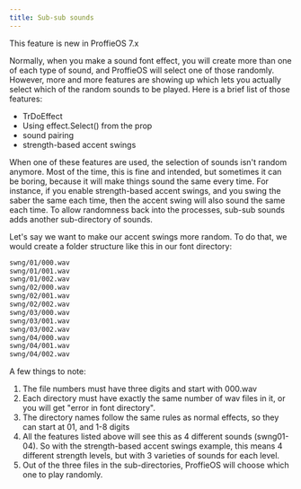```yaml
---
title: Sub-sub sounds
---
```


This feature is new in ProffieOS 7.x

Normally, when you make a sound font effect, you will create more than one of each type of sound, and ProffieOS will select one of those randomly. However, more and more features are showing up which lets you actually select which of the random sounds to be played. Here is a brief list of those features:

* TrDoEffect
* Using effect.Select() from the prop
* sound pairing
* strength-based accent swings

When one of these features are used, the selection of sounds isn't random anymore. Most of the time, this is fine and intended, but sometimes it can be boring, because it will make things sound the same every time. For instance, if you enable strength-based accent swings, and you swing the saber the same each time, then the accent swing will also sound the same each time. To allow randomness back into the processes, sub-sub sounds adds another sub-directory of sounds.

Let's say we want to make our accent swings more random. To do that, we would create a folder structure like this in our font directory:
```txt
swng/01/000.wav
swng/01/001.wav
swng/01/002.wav
swng/02/000.wav
swng/02/001.wav
swng/02/002.wav
swng/03/000.wav
swng/03/001.wav
swng/03/002.wav
swng/04/000.wav
swng/04/001.wav
swng/04/002.wav
```

A few things to note:
1. The file numbers must have three digits and start with 000.wav
2. Each directory must have exactly the same number of wav files in it, or you will get "error in font directory".
3. The directory names follow the same rules as normal effects, so they can start at 01, and 1-8 digits
4. All the features listed above will see this as 4 different sounds (swng01-04). So with the strength-based accent swings example, this means 4 different strength levels, but with 3 varieties of sounds for each level.
5. Out of the three files in the sub-directories, ProffieOS will choose which one to play randomly.
